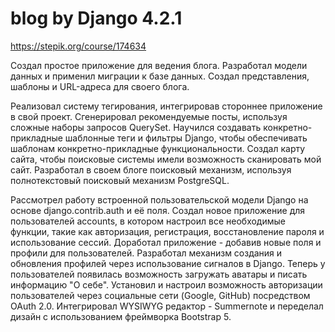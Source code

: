 # blog by Django 4.2.1

https://stepik.org/course/174634

Cоздал простое приложение для ведения блога.
Разработал модели данных и применил миграции к базе данных.
Создал представления, шаблоны и URL-адреса для своего блога.

Реализовал систему тегирования, интегрировав стороннее приложение в свой проект.
Сгенерировал рекомендуемые посты, используя сложные наборы запросов QuerySet.
Научился создавать конкретно-прикладные шаблонные теги и фильтры Django, чтобы обеспечивать шаблонам конкретно-прикладные функциональности.
Создал карту сайта, чтобы поисковые системы имели возможность сканировать мой сайт.
Разработал в своем блоге поисковый механизм, используя полнотекстовый поисковый механизм PostgreSQL.

Рассмотрел работу встроенной пользовательской модели Django на основе django.contrib.auth и её поля. Создал новое приложение для пользователей accounts, в котором настроил все необходимые функции, такие как авторизация, регистрация, восстановление пароля и использование сессий. Доработал приложение - добавив новые поля и профили для пользователей. 
Разработал механизм создания и обновления профилей через использование сигналов в Django. Теперь у пользователей появилась возможность загружать аватары и писать информацию "О себе". 
Установил и настроил возможность авторизации пользователей через социальные сети (Google, GitHub) посредством OAuth 2.0. 
Интегрировал WYSIWYG редактор - Summernote и переделал дизайн с использованием фреймворка Bootstrap 5.
